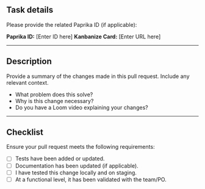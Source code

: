 ## Task details
Please provide the related Paprika ID (if applicable):  

**Paprika ID:** [Enter ID here]
**Kanbanize Card:** [Enter URL here]

---

## Description
Provide a summary of the changes made in this pull request. Include any relevant context.

- What problem does this solve?
- Why is this change necessary?
- Do you have a Loom video explaining your changes?

---

## Checklist
Ensure your pull request meets the following requirements:

- [ ] Tests have been added or updated.
- [ ] Documentation has been updated (if applicable).
- [ ] I have tested this change locally and on staging.
- [ ] At a functional level, it has been validated with the team/PO.
